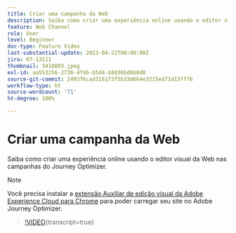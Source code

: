 ```yaml
---
title: Criar uma campanha da Web
description: Saiba como criar uma experiência online usando o editor visual da Web nas campanhas do Journey Optimizer.
feature: Web Channel
role: User
level: Beginner
doc-type: Feature Video
last-substantial-update: 2023-04-22T00:00:00Z
jira: KT-13111
thumbnail: 3418803.jpeg
exl-id: aa553256-2738-4f4b-b5d4-b8836bd6b8d0
source-git-commit: 2493f6cad316173f5b33d664e3215ed71d13ff76
workflow-type: ht
source-wordcount: '71'
ht-degree: 100%

---
```


# Criar uma campanha da Web

Saiba como criar uma experiência online usando o editor visual da Web nas campanhas do Journey Optimizer.

>[!NOTE]
> Você precisa instalar a [extensão Auxiliar de edição visual da Adobe Experience Cloud para Chrome](https://chrome.google.com/webstore/detail/adobe-experience-cloud-vi/kgmjjkfjacffaebgpkpcllakjifppnca) para poder carregar seu site no Adobe Journey Optimizer.

>[!VIDEO](https://video.tv.adobe.com/v/3418803/?quality=12&learn=on){transcript=true}
